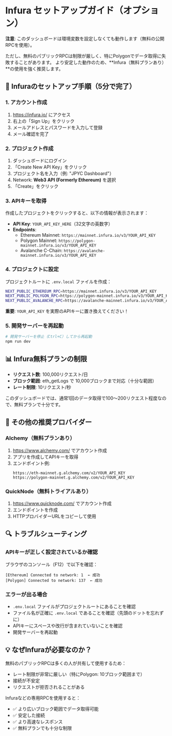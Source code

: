 # Infura セットアップガイド（オプション）

**注意**: このダッシュボードは環境変数を設定しなくても動作します（無料の公開RPCを使用）。

ただし、無料のパブリックRPCは制限が厳しく、特にPolygonでデータ取得に失敗することがあります。
より安定した動作のため、**Infura（無料プランあり）**の使用を強く推奨します。

## 🚀 Infuraのセットアップ手順（5分で完了）

### 1. アカウント作成

1. https://infura.io/ にアクセス
2. 右上の「Sign Up」をクリック
3. メールアドレスとパスワードを入力して登録
4. メール確認を完了

### 2. プロジェクト作成

1. ダッシュボードにログイン
2. 「Create New API Key」をクリック
3. プロジェクト名を入力（例: "JPYC Dashboard"）
4. Network: **Web3 API (Formerly Ethereum)** を選択
5. 「Create」をクリック

### 3. APIキーを取得

作成したプロジェクトをクリックすると、以下の情報が表示されます：

- **API Key**: `YOUR_API_KEY_HERE`（32文字の英数字）
- **Endpoints**:
  - Ethereum Mainnet: `https://mainnet.infura.io/v3/YOUR_API_KEY`
  - Polygon Mainnet: `https://polygon-mainnet.infura.io/v3/YOUR_API_KEY`
  - Avalanche C-Chain: `https://avalanche-mainnet.infura.io/v3/YOUR_API_KEY`

### 4. プロジェクトに設定

プロジェクトルートに `.env.local` ファイルを作成：

```bash
NEXT_PUBLIC_ETHEREUM_RPC=https://mainnet.infura.io/v3/YOUR_API_KEY
NEXT_PUBLIC_POLYGON_RPC=https://polygon-mainnet.infura.io/v3/YOUR_API_KEY
NEXT_PUBLIC_AVALANCHE_RPC=https://avalanche-mainnet.infura.io/v3/YOUR_API_KEY
```

**重要**: `YOUR_API_KEY` を実際のAPIキーに置き換えてください！

### 5. 開発サーバーを再起動

```bash
# 開発サーバーを停止（Ctrl+C）してから再起動
npm run dev
```

## 📊 Infura無料プランの制限

- **リクエスト数**: 100,000リクエスト/日
- **ブロック範囲**: eth_getLogs で 10,000ブロックまで対応（十分な範囲）
- **レート制限**: 10リクエスト/秒

このダッシュボードでは、通常1回のデータ取得で100〜200リクエスト程度なので、無料プランで十分です。

## 🎯 その他の推奨プロバイダー

### Alchemy（無料プランあり）

1. https://www.alchemy.com/ でアカウント作成
2. アプリを作成してAPIキーを取得
3. エンドポイント例:
   ```
   https://eth-mainnet.g.alchemy.com/v2/YOUR_API_KEY
   https://polygon-mainnet.g.alchemy.com/v2/YOUR_API_KEY
   ```

### QuickNode（無料トライアルあり）

1. https://www.quicknode.com/ でアカウント作成
2. エンドポイントを作成
3. HTTPプロバイダーURLをコピーして使用

## 🔍 トラブルシューティング

### APIキーが正しく設定されているか確認

ブラウザのコンソール（F12）で以下を確認：

```
[Ethereum] Connected to network: 1  ← 成功
[Polygon] Connected to network: 137  ← 成功
```

### エラーが出る場合

- `.env.local` ファイルがプロジェクトルートにあることを確認
- ファイル名が正確に `.env.local` であることを確認（先頭のドットを忘れずに）
- APIキーにスペースや改行が含まれていないことを確認
- 開発サーバーを再起動

## 💡 なぜInfuraが必要なのか？

無料のパブリックRPCは多くの人が共有して使用するため：

- レート制限が非常に厳しい（特にPolygon: 10ブロック範囲まで）
- 接続が不安定
- リクエストが拒否されることがある

Infuraなどの専用RPCを使用すると：

- ✅ より広いブロック範囲でデータ取得可能
- ✅ 安定した接続
- ✅ より高速なレスポンス
- ✅ 無料プランでも十分な制限

